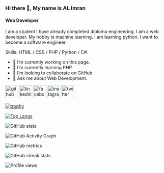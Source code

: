 ### Hi there 👋, My name is AL Imran
#### Web Developer

I am a student I have already completed diploma engineering. I am a web developer. My hobby is machine learning. I am learning python. I want to become a software engineer.

Skills: HTML / CSS / PHP / Python / C#.

- 🔭 I’m currently working on this page. 
- 🌱 I’m currently learning PHP 
- 👯 I’m looking to collaborate on GitHub 
- 💬 Ask me about Web Development. 


[<img src='https://cdn.jsdelivr.net/npm/simple-icons@3.0.1/icons/github.svg' alt='github' height='40'>](https://github.com/imranhub10)  [<img src='https://cdn.jsdelivr.net/npm/simple-icons@3.0.1/icons/linkedin.svg' alt='linkedin' height='40'>](https://www.linkedin.com/in/https://www.linkedin.com/in/al-imran-019307261//)  [<img src='https://cdn.jsdelivr.net/npm/simple-icons@3.0.1/icons/facebook.svg' alt='facebook' height='40'>](https://www.facebook.com/https://www.facebook.com/profile.php?id=100077988150269)  [<img src='https://cdn.jsdelivr.net/npm/simple-icons@3.0.1/icons/instagram.svg' alt='instagram' height='40'>](https://www.instagram.com/alimran1110/)  [<img src='https://cdn.jsdelivr.net/npm/simple-icons@3.0.1/icons/twitter.svg' alt='twitter' height='40'>](https://twitter.com/@Lmr87341062)  

[![trophy](https://github-profile-trophy.vercel.app/?username=imranhub10)](https://github.com/ryo-ma/github-profile-trophy)

[![Top Langs](https://github-readme-stats.vercel.app/api/top-langs/?username=imranhub10)](https://github.com/anuraghazra/github-readme-stats)

![GitHub stats](https://github-readme-stats.vercel.app/api?username=imranhub10&show_icons=true&count_private=true)  

![GitHub Activity Graph](https://activity-graph.herokuapp.com/graph?username=imranhub10)  

![GitHub metrics](https://metrics.lecoq.io/imranhub10)  

![GitHub streak stats](https://streak-stats.demolab.com/?user=imranhub10)  

![Profile views](https://gpvc.arturio.dev/imranhub10)  
